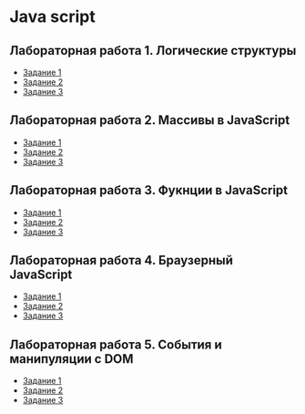 # Java script
## Лабораторная работа 1. Логические структуры

* [Задание 1](z1.js)
* [Задание 2](z2.js)
* [Задание 3](z3.js)

## Лабораторная работа 2. Массивы в JavaScript

* [Задание 1](l2_z1.js)
* [Задание 2](l2_z2.js)
* [Задание 3](l2_z3.js)

## Лабораторная работа 3. Фукнции в JavaScript

* [Задание 1]()
* [Задание 2]()
* [Задание 3]()

## Лабораторная работа 4. Браузерный JavaScript

* [Задание 1]()
* [Задание 2]()
* [Задание 3]()

## Лабораторная работа 5. События и манипуляции с DOM

* [Задание 1]()
* [Задание 2]()
* [Задание 3]()

